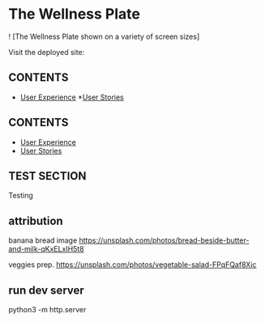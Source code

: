 # The Wellness Plate

! [The Wellness Plate shown on a variety of screen sizes]

Visit the deployed site:


## CONTENTS

* [User Experience](#user-experience-ux)
  *[User Stories](#user-stories)



## CONTENTS

* [User Experience](#user-experience-ux)
 * [User Stories](#user-stories)

 ## TEST SECTION
 Testing
   





## attribution 
banana bread image 
https://unsplash.com/photos/bread-beside-butter-and-milk-qKxELxIH5t8



veggies prep. 
https://unsplash.com/photos/vegetable-salad-FPqFQaf8Xic






## run dev server
python3 -m http.server







